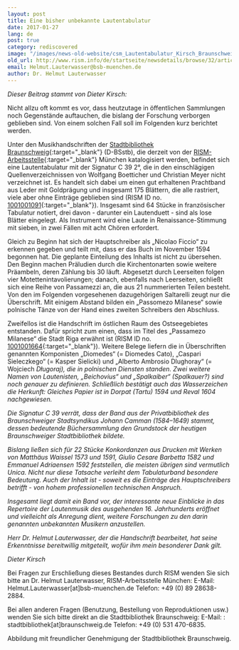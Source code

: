 ```yaml
---
layout: post
title: Eine bisher unbekannte Lautentabulatur
date: 2017-01-27
lang: de
post: true
category: rediscovered
image: "/images/news-old-website/csm_Lautentabulatur_Kirsch_Braunschweig04_6502ace6fb.jpg"
old_url: http://www.rism.info/de/startseite/newsdetails/browse/32/article/64/a-previously-unknown-lute-tablature.html
email: Helmut.Lauterwasser@bsb-muenchen.de
author: Dr. Helmut Lauterwasser
---
```


_Dieser Beitrag stammt von Dieter Kirsch:_

Nicht allzu oft kommt es vor, dass heutzutage in öffentlichen Sammlungen noch Gegenstände auftauchen, die bislang der Forschung verborgen geblieben sind. Von einem solchen Fall soll im Folgenden kurz berichtet werden.

Unter den Musikhandschriften der [Stadtbibliothek Braunschweig](http://www.braunschweig.de/kultur_tourismus/bibliotheken_archive/stadtbibliothek/){:target="_blank"} (D-BSstb), die derzeit von der [RISM-Arbeitsstelle](http://de.rism.info/de/home.html){:target="_blank"} München katalogisiert werden, befindet sich eine Lautentabulatur mit der Signatur C 39 2°, die in den einschlägigen Quellenverzeichnissen von Wolfgang Boetticher und Christian Meyer nicht verzeichnet ist. Es handelt sich dabei um einen gut erhaltenen Prachtband aus Leder mit Goldprägung und insgesamt 175 Blättern, die alle rastriert, viele aber ohne Einträge geblieben sind (RISM ID no. [1001001091](https://opac.rism.info/search?id=1001001091&Language=en){:target="_blank"}). Insgesamt sind 64 Stücke in französischer Tabulatur notiert, drei davon - darunter ein Lautenduett - sind als lose Blätter eingelegt. Als Instrument wird eine Laute in Renaissance-Stimmung mit sieben, in zwei Fällen mit acht Chören erfordert.

Gleich zu Beginn hat sich der Hauptschreiber als „Nicolao Ficcio“ zu erkennen gegeben und teilt mit, dass er das Buch im November 1594 begonnen hat. Die geplante Einteilung des Inhalts ist nicht zu übersehen. Den Beginn machen Präludien durch die Kirchentonarten sowie weitere Präambeln, deren Zählung bis 30 läuft. Abgesetzt durch Leerseiten folgen vier Motettenintavolierungen; danach, ebenfalls nach Leerseiten, schließt sich eine Reihe von Passamezzi an, die aus 21 nummerierten Teilen besteht. Von den im Folgenden vorgesehenen dazugehörigen Saltarelli zeugt nur die Überschrift. Mit einigem Abstand bilden ein „Passomezo Milanese“ sowie polnische Tänze von der Hand eines zweiten Schreibers den Abschluss.

Zweifellos ist die Handschrift im östlichen Raum des Ostseegebietes entstanden. Dafür spricht zum einen, dass im Titel des „Passamezo Milanese“ die Stadt Riga erwähnt ist (RISM ID no. [1001001664](https://opac.rism.info/search?id=1001001664&Language=en){:target="_blank"}). Weitere Belege liefern die in Überschriften genannten Komponisten „Diomedes“ (= Diomedes Cato), „Caspari Sieleczkego“ (= Kasper Sielicki) und „Alberto Ambrosio Dlughoray“ (= Wojciech _Długoraj), die in polnischen Diensten standen. Zwei weitere Namen von Lautenisten, „Beichovius“ und „Spalkaiber“ (Spalkauer?) sind noch genauer zu definieren. Schließlich bestätigt auch das Wasserzeichen die Herkunft: Gleiches Papier ist in Dorpat (Tartu) 1594 und Reval 1604 nachgewiesen._

_Die Signatur C 39 verrät, dass der Band aus der Privatbibliothek des Braunschweiger Stadtsyndikus Johann Camman (1584–1649) stammt, dessen bedeutende Büchersammlung den Grundstock der heutigen Braunschweiger Stadtbibliothek bildete._

_Bislang ließen sich für 22 Stücke Konkordanzen aus Drucken mit Werken von Matthäus Waissel 1573 und 1591, Giulio Cesare Barbetta 1582 und Emmanuel Adriaensen 1592 feststellen, die meisten übrigen sind vermutlich Unica. Nicht nur diese Tatsache verleiht dem Tabulaturband besondere Bedeutung. Auch der Inhalt ist - soweit es die Einträge des Hauptschreibers betrifft - von hohem professionellen technischen Anspruch._

_Insgesamt liegt damit ein Band vor, der interessante neue Einblicke in das Repertoire der Lautenmusik des ausgehenden 16. Jahrhunderts eröffnet und vielleicht als Anregung dient, weitere Forschungen zu den darin genannten unbekannten Musikern anzustellen._

_Herr Dr. Helmut Lauterwasser, der die Handschrift bearbeitet, hat seine Erkenntnisse bereitwillig mitgeteilt, wofür ihm mein besonderer Dank gilt._

_Dieter Kirsch_

Bei Fragen zur Erschließung dieses Bestandes durch RISM wenden Sie sich bitte an Dr. Helmut Lauterwasser, RISM-Arbeitsstelle München:
E-Mail: Helmut.Lauterwasser[at]bsb-muenchen.de
Telefon: +49 (0) 89 28638-2884.

Bei allen anderen Fragen (Benutzung, Bestellung von Reproduktionen usw.) wenden Sie sich bitte direkt an die Stadtbibliothek Braunschweig:
E-Mail: : stadtbibliothek[at]braunschweig.de
Telefon: +49 (0) 531 470-6835.


Abbildung mit freundlicher Genehmigung der Stadtbibliothek Braunschweig.